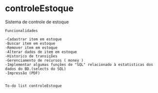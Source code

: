controleEstoque
===============
Sistema de controle de estoque


	Funcionalidades

    -Cadastrar item em estoque
    -Buscar item em estoque
    -Remover item em estoque
    -Alterar dados de item em estoque
    -Historico de transiçṍes
    -Gerenciamento de recursos ( money )
	-Implementar algumas funções de "SQL" relacionado à estatisticas dos dados do BD.(selects do SQL) 
	-Impressão (PDF)
	
	
	To-do list controleEstoque